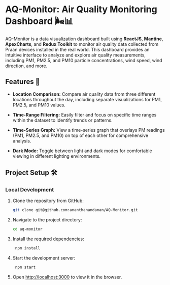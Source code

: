 # AQ-Monitor: Air Quality Monitoring Dashboard 🌬️📊

AQ-Monitor is a data visualization dashboard built using **ReactJS**, **Mantine**, **ApexCharts**, and **Redux Toolkit** to monitor air quality data collected from Praan devices installed in the real world. This dashboard provides an intuitive interface to analyze and explore air quality measurements, including PM1, PM2.5, and PM10 particle concentrations, wind speed, wind direction, and more.

## Features 🚀

- **Location Comparison:** Compare air quality data from three different locations throughout the day, including separate visualizations for PM1, PM2.5, and PM10 values.

- **Time-Range Filtering:** Easily filter and focus on specific time ranges within the dataset to identify trends or patterns.

- **Time-Series Graph:** View a time-series graph that overlays PM readings (PM1, PM2.5, and PM10) on top of each other for comprehensive analysis.

- **Dark Mode:** Toggle between light and dark modes for comfortable viewing in different lighting environments.

## Project Setup 🛠️

### Local Development

1. Clone the repository from GitHub:

   ```bash
   git clone git@github.com:ananthanandanan/AQ-Monitor.git
   ```

2. Navigate to the project directory:

   ```bash
   cd aq-monitor
   ```

3. Install the required dependencies:

   ```bash
    npm install
   ```

4. Start the development server:

   ```bash
    npm start
   ```

5. Open [http://localhost:3000](http://localhost:3000) to view it in the browser.
